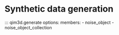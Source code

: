 # Synthetic data generation

::: qim3d.generate
    options:
        members:
            - noise_object
            - noise_object_collection
